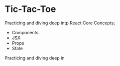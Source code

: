 # Tic-Tac-Toe

Practicing and diving deep intp React Core Concepts; 
- Components
- JSX
- Props
- State

Practicing and diving deep in




